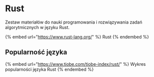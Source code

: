 # Rust

Zestaw materiałów do nauki programowania i rozwiązywania zadań algorytmicznych w języku Rust.

{% embed url="https://www.rust-lang.org/" %}
Rust
{% endembed %}

## Popularność języka

{% embed url="https://www.tiobe.com/tiobe-index/rust/" %}
Wykres popularności języka Rust
{% endembed %}